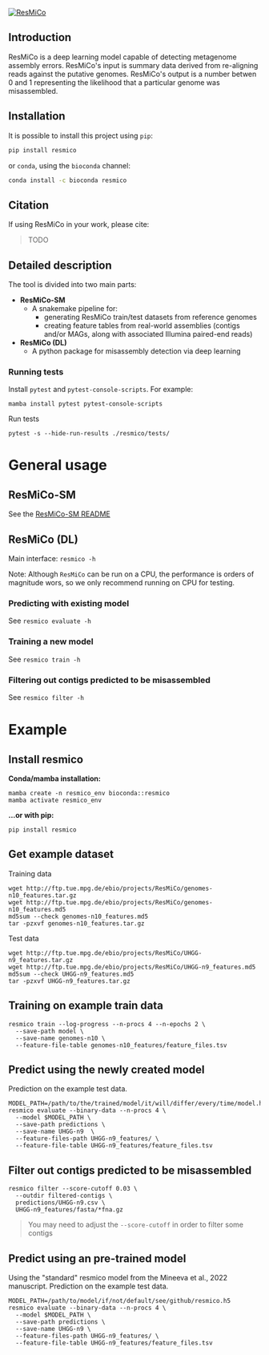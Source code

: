 [![ResMiCo](https://github.com/leylabmpi/ResMiCo/actions/workflows/pythonpackage.yml/badge.svg)](https://github.com/leylabmpi/ResMiCo/actions/workflows/pythonpackage.yml)

## Introduction

ResMiCo is a deep learning model capable of detecting metagenome assembly errors. 
ResMiCo's input is summary data derived from re-aligning reads against the putative 
genomes. ResMiCo's output is a number betwen 0 and 1 representing the likelihood that a 
particular genome was misassembled.

## Installation

It is possible to install this project using `pip`:
```bash
pip install resmico
```

or `conda`, using the ``bioconda`` channel:
```bash
conda install -c bioconda resmico
```


## Citation

If using ResMiCo in your work, please cite:
> TODO

## Detailed description

The tool is divided into two main parts:

* **ResMiCo-SM**
  * A snakemake pipeline for:
    * generating ResMiCo train/test datasets from reference genomes
    * creating feature tables from real-world assemblies (contigs and/or MAGs, along with associated Illumina paired-end reads)
* **ResMiCo (DL)**
  * A python package for misassembly detection via deep learning

  
### Running tests

Install `pytest` and `pytest-console-scripts`. For example:

```
mamba install pytest pytest-console-scripts
```

Run tests

```
pytest -s --hide-run-results ./resmico/tests/
```

# General usage

## ResMiCo-SM

See the [ResMiCo-SM README](./ResMiCo-SM/README.md)

## ResMiCo (DL)

Main interface: `resmico -h`

Note: Although `ResMiCo` can be run on a CPU, the performance is orders of magnitude
wors, so we only recommend running on CPU for testing. 

### Predicting with existing model

See `resmico evaluate -h` 

### Training a new model

See `resmico train -h` 

### Filtering out contigs predicted to be misassembled

See `resmico filter -h`


# Example

## Install resmico 

**Conda/mamba installation:**

```
mamba create -n resmico_env bioconda::resmico
mamba activate resmico_env
```

**...or with pip:**

```
pip install resmico
```

## Get example dataset

Training data

```
wget http://ftp.tue.mpg.de/ebio/projects/ResMiCo/genomes-n10_features.tar.gz
wget http://ftp.tue.mpg.de/ebio/projects/ResMiCo/genomes-n10_features.md5
md5sum --check genomes-n10_features.md5
tar -pzxvf genomes-n10_features.tar.gz
```

Test data

```
wget http://ftp.tue.mpg.de/ebio/projects/ResMiCo/UHGG-n9_features.tar.gz
wget http://ftp.tue.mpg.de/ebio/projects/ResMiCo/UHGG-n9_features.md5
md5sum --check UHGG-n9_features.md5
tar -pzxvf UHGG-n9_features.tar.gz
```

## Training on example train data

```
resmico train --log-progress --n-procs 4 --n-epochs 2 \
  --save-path model \
  --save-name genomes-n10 \
  --feature-file-table genomes-n10_features/feature_files.tsv
```

## Predict using the newly created model

Prediction on the example test data.

```
MODEL_PATH=/path/to/the/trained/model/it/will/differ/every/time/model.h5
resmico evaluate --binary-data --n-procs 4 \
  --model $MODEL_PATH \
  --save-path predictions \
  --save-name UHGG-n9  \
  --feature-files-path UHGG-n9_features/ \
  --feature-file-table UHGG-n9_features/feature_files.tsv
```

## Filter out contigs predicted to be misassembled

```
resmico filter --score-cutoff 0.03 \
  --outdir filtered-contigs \
  predictions/UHGG-n9.csv \
  UHGG-n9_features/fasta/*fna.gz
```

> You may need to adjust the `--score-cutoff` in order to filter some contigs

## Predict using an pre-trained model

Using the "standard" resmico model from the Mineeva et al., 2022 manuscript.
Prediction on the example test data.

```
MODEL_PATH=/path/to/model/if/not/default/see/github/resmico.h5
resmico evaluate --binary-data --n-procs 4 \
  --model $MODEL_PATH \
  --save-path predictions \
  --save-name UHGG-n9 \
  --feature-files-path UHGG-n9_features/ \
  --feature-file-table UHGG-n9_features/feature_files.tsv
```
